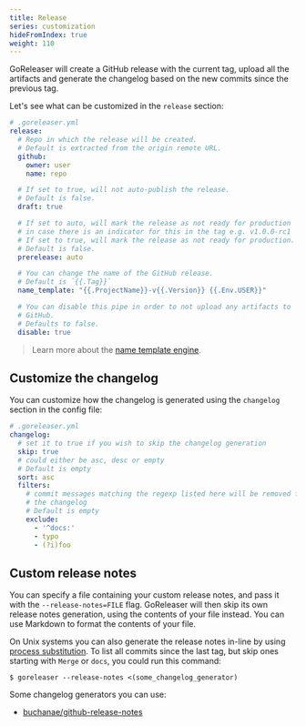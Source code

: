 ```yaml
---
title: Release
series: customization
hideFromIndex: true
weight: 110
---
```


GoReleaser will create a GitHub release with the current tag, upload all
the artifacts and generate the changelog based on the new commits since the
previous tag.

Let's see what can be customized in the `release` section:

```yml
# .goreleaser.yml
release:
  # Repo in which the release will be created.
  # Default is extracted from the origin remote URL.
  github:
    owner: user
    name: repo

  # If set to true, will not auto-publish the release.
  # Default is false.
  draft: true

  # If set to auto, will mark the release as not ready for production
  # in case there is an indicator for this in the tag e.g. v1.0.0-rc1
  # If set to true, will mark the release as not ready for production.
  # Default is false.
  prerelease: auto

  # You can change the name of the GitHub release.
  # Default is `{{.Tag}}`
  name_template: "{{.ProjectName}}-v{{.Version}} {{.Env.USER}}"

  # You can disable this pipe in order to not upload any artifacts to
  # GitHub.
  # Defaults to false.
  disable: true
```

> Learn more about the [name template engine](/templates).

## Customize the changelog

You can customize how the changelog is generated using the
`changelog` section in the config file:

```yaml
# .goreleaser.yml
changelog:
  # set it to true if you wish to skip the changelog generation
  skip: true
  # could either be asc, desc or empty
  # Default is empty
  sort: asc
  filters:
    # commit messages matching the regexp listed here will be removed from
    # the changelog
    # Default is empty
    exclude:
      - '^docs:'
      - typo
      - (?i)foo
```

## Custom release notes

You can specify a file containing your custom release notes, and
pass it with the `--release-notes=FILE` flag.
GoReleaser will then skip its own release notes generation,
using the contents of your file instead.
You can use Markdown to format the contents of your file.

On Unix systems you can also generate the release notes in-line by using
[process substitution](https://en.wikipedia.org/wiki/Process_substitution).
To list all commits since the last tag, but skip ones starting with `Merge` or
`docs`, you could run this command:

```console
$ goreleaser --release-notes <(some_changelog_generator)
```

Some changelog generators you can use:

- [buchanae/github-release-notes](https://github.com/buchanae/github-release-notes)
